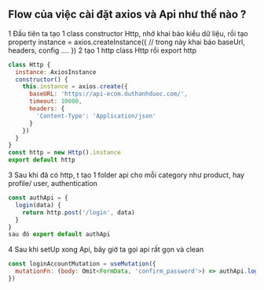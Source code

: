 ## Flow của việc cài đặt axios và Api như thế nào ?

1 Đầu tiên ta tạo 1 class constructor Http, nhớ khai báo kiểu dữ liệu, rồi tạo property instance = axios.createInstance({
// trong này khai báo baseUrl, headers, config ....
})
2 tạo 1 http class Http rồi export http

```js
class Http {
  instance: AxiosInstance
  constructor() {
    this.instance = axios.create({
      baseURL: 'https://api-ecom.duthanhduoc.com/',
      timeout: 10000,
      headers: {
        'Content-Type': 'Application/json'
      }
    })
  }
}
const http = new Http().instance
export default http
```

3 Sau khi đã có http, t tạo 1 folder api cho mỗi category như product, hay profile/ user, authentication

```js
const authApi = {
  login(data) {
    return http.post('/login', data)
  }
}
sau đó export default authApi

```

4 Sau khi setUp xong Api, bây giờ ta gọi api rất gọn và clean

```js
const loginAccountMutation = useMutation({
  mutationFn: (body: Omit<FormData, 'confirm_password'>) => authApi.loginAccount(body)
})
```
